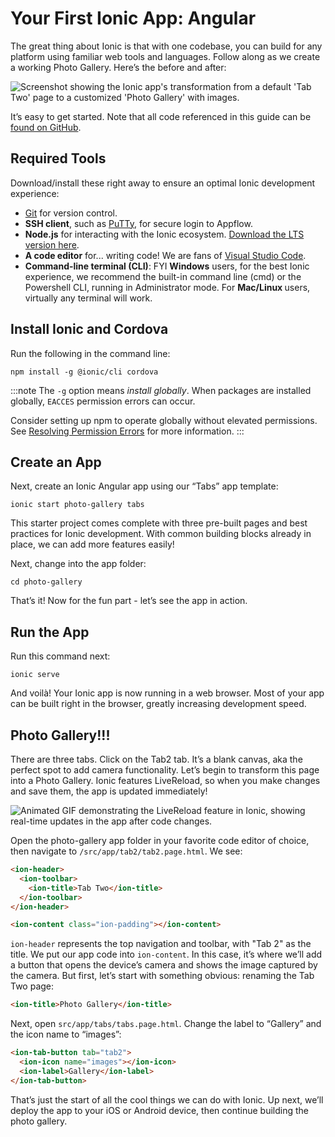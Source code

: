 # Your First Ionic App: Angular

The great thing about Ionic is that with one codebase, you can build for any platform using familiar web tools and languages. Follow along as we create a working Photo Gallery. Here’s the before and after:

![Screenshot showing the Ionic app's transformation from a default 'Tab Two' page to a customized 'Photo Gallery' with images.](/img/guides/first-app-v3/gallery-combined.png "Ionic Photo Gallery App Before and After")

It’s easy to get started. Note that all code referenced in this guide can be [found on GitHub](https://github.com/ionic-team/photo-gallery-tutorial-ionic4/).

## Required Tools

Download/install these right away to ensure an optimal Ionic development experience:

- [Git](https://git-scm.com/downloads) for version control.
- <strong>SSH client</strong>, such as [PuTTy](https://www.putty.org/), for secure login to Appflow.
- <strong>Node.js</strong> for interacting with the Ionic ecosystem. [Download the LTS version here](https://nodejs.org/en/).
- <strong>A code editor</strong> for... writing code! We are fans of [Visual Studio Code](https://code.visualstudio.com/).
- <strong>Command-line terminal (CLI)</strong>: FYI <strong>Windows</strong> users, for the best Ionic experience, we
  recommend the built-in command line (cmd) or the Powershell CLI, running in Administrator mode. For <strong>
    Mac/Linux
  </strong> users, virtually any terminal will work.

## Install Ionic and Cordova

Run the following in the command line:

```shell
npm install -g @ionic/cli cordova
```

:::note
The `-g` option means _install globally_. When packages are installed globally, `EACCES` permission errors can occur.

Consider setting up npm to operate globally without elevated permissions. See [Resolving Permission Errors](../../../developing/tips.md#resolving-permission-errors) for more information.
:::

## Create an App

Next, create an Ionic Angular app using our “Tabs” app template:

```shell
ionic start photo-gallery tabs
```

This starter project comes complete with three pre-built pages and best practices for Ionic development. With common building blocks already in place, we can add more features easily!

Next, change into the app folder:

```shell
cd photo-gallery
```

That’s it! Now for the fun part - let’s see the app in action.

## Run the App

Run this command next:

```shell
ionic serve
```

And voilà! Your Ionic app is now running in a web browser. Most of your app can be built right in the browser, greatly increasing development speed.

## Photo Gallery!!!

There are three tabs. Click on the Tab2 tab. It’s a blank canvas, aka the perfect spot to add camera functionality. Let’s begin to transform this page into a Photo Gallery. Ionic features LiveReload, so when you make changes and save them, the app is updated immediately!

![Animated GIF demonstrating the LiveReload feature in Ionic, showing real-time updates in the app after code changes.](/img/guides/first-app-v3/email-photogallery.gif "Ionic LiveReload Feature Demonstration")

Open the photo-gallery app folder in your favorite code editor of choice, then navigate to `/src/app/tab2/tab2.page.html`. We see:

```html
<ion-header>
  <ion-toolbar>
    <ion-title>Tab Two</ion-title>
  </ion-toolbar>
</ion-header>

<ion-content class="ion-padding"></ion-content>
```

`ion-header` represents the top navigation and toolbar, with "Tab 2" as the title. We put our app code into `ion-content`. In this case, it’s where we’ll add a button that opens the device’s camera and shows the image captured by the camera. But first, let’s start with something obvious: renaming the Tab Two page:

```html
<ion-title>Photo Gallery</ion-title>
```

Next, open `src/app/tabs/tabs.page.html`. Change the label to “Gallery” and the icon name to “images”:

```html
<ion-tab-button tab="tab2">
  <ion-icon name="images"></ion-icon>
  <ion-label>Gallery</ion-label>
</ion-tab-button>
```

That’s just the start of all the cool things we can do with Ionic. Up next, we’ll deploy the app to your iOS or Android device, then continue building the photo gallery.
